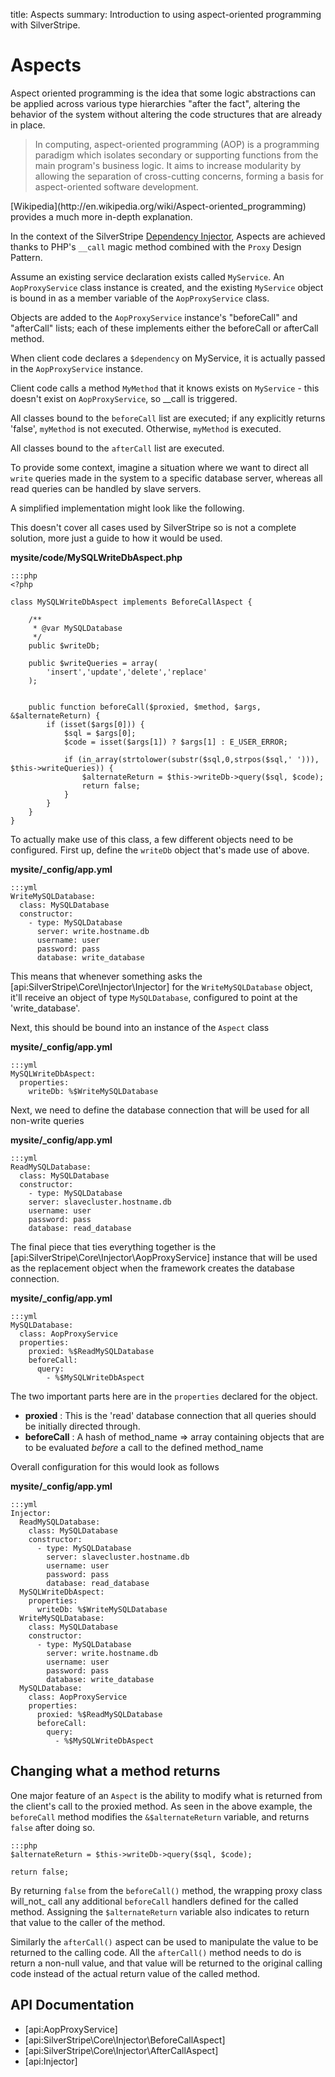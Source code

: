 title: Aspects
summary: Introduction to using aspect-oriented programming with SilverStripe.

# Aspects

Aspect oriented programming is the idea that some logic abstractions can be applied across various type hierarchies 
"after the fact", altering the behavior of the system without altering the code structures that are already in place. 

> In computing, aspect-oriented programming (AOP) is a programming paradigm which isolates secondary or supporting 
> functions from the main program's business logic. It aims to increase modularity by allowing the separation of 
> cross-cutting concerns, forming a basis for aspect-oriented software development.

<div class="notice" markdown="1">
[Wikipedia](http://en.wikipedia.org/wiki/Aspect-oriented_programming) provides a much more in-depth explanation.
</div>

In the context of the SilverStripe [Dependency Injector](injector), Aspects are achieved thanks to PHP's `__call` magic 
method combined with the `Proxy` Design Pattern.

Assume an existing service declaration exists called `MyService`. An `AopProxyService` class instance is created, and 
the existing `MyService` object is bound in as a member variable of the `AopProxyService` class.

Objects are added to the `AopProxyService` instance's "beforeCall" and "afterCall" lists; each of these implements 
either the beforeCall or afterCall method.

When client code declares a `$dependency` on MyService, it is actually passed in the `AopProxyService` instance.

Client code calls a method `MyMethod` that it knows exists on `MyService` - this doesn't exist on `AopProxyService`, so 
__call is triggered.

All classes bound to the `beforeCall` list are executed; if any explicitly returns 'false', `myMethod` is not executed.
Otherwise, `myMethod` is executed. 

All classes bound to the `afterCall` list are executed.

To provide some context, imagine a situation where we want to direct all `write` queries made in the system to a 
specific database server, whereas all read queries can be handled by slave servers. 

A simplified implementation might look like the following.

<div class="notice" markdown="1">
This doesn't cover all cases used by SilverStripe so is not a complete solution, more just a guide to how it would be 
used. 
</div>

**mysite/code/MySQLWriteDbAspect.php**

	:::php
	<?php

	class MySQLWriteDbAspect implements BeforeCallAspect {

		/**
		 * @var MySQLDatabase
		 */
		public $writeDb;
		
		public $writeQueries = array(
			'insert','update','delete','replace'
		);


		public function beforeCall($proxied, $method, $args, &$alternateReturn) {
			if (isset($args[0])) {
				$sql = $args[0];
				$code = isset($args[1]) ? $args[1] : E_USER_ERROR;

				if (in_array(strtolower(substr($sql,0,strpos($sql,' '))), $this->writeQueries)) {
					$alternateReturn = $this->writeDb->query($sql, $code);
					return false;
				}
			}
		}
	}

To actually make use of this class, a few different objects need to be configured. First up, define the `writeDb`
object that's made use of above.

**mysite/_config/app.yml**

	:::yml
	WriteMySQLDatabase:
	  class: MySQLDatabase
	  constructor:
	    - type: MySQLDatabase
	      server: write.hostname.db
	      username: user
	      password: pass
	      database: write_database

This means that whenever something asks the [api:SilverStripe\Core\Injector\Injector] for the `WriteMySQLDatabase` object, it'll receive an object 
of type `MySQLDatabase`, configured to point at the 'write_database'.

Next, this should be bound into an instance of the `Aspect` class

**mysite/_config/app.yml**

	:::yml
	MySQLWriteDbAspect:
	  properties:
	    writeDb: %$WriteMySQLDatabase


Next, we need to define the database connection that will be used for all non-write queries

**mysite/_config/app.yml**
	
	:::yml
	ReadMySQLDatabase:
	  class: MySQLDatabase
	  constructor:
	    - type: MySQLDatabase
	    server: slavecluster.hostname.db
	    username: user
	    password: pass
	    database: read_database

The final piece that ties everything together is the [api:SilverStripe\Core\Injector\AopProxyService] instance that will be used as the replacement
object when the framework creates the database connection.

**mysite/_config/app.yml**
	
	:::yml
	MySQLDatabase:
	  class: AopProxyService
	  properties:
	    proxied: %$ReadMySQLDatabase
	    beforeCall:
	      query: 
	        - %$MySQLWriteDbAspect

The two important parts here are in the `properties` declared for the object.

- **proxied** : This is the 'read' database connection that all queries should be initially directed through.
- **beforeCall** : A hash of method\_name => array containing objects that are to be evaluated _before_ a call to the 
defined method\_name

Overall configuration for this would look as follows

**mysite/_config/app.yml**
	
	:::yml
	Injector:
	  ReadMySQLDatabase:
	    class: MySQLDatabase
	    constructor:
	      - type: MySQLDatabase
	        server: slavecluster.hostname.db
	        username: user
	        password: pass
	        database: read_database
	  MySQLWriteDbAspect:
	    properties:
	      writeDb: %$WriteMySQLDatabase
	  WriteMySQLDatabase:
	    class: MySQLDatabase
	    constructor:
	      - type: MySQLDatabase
	        server: write.hostname.db
	        username: user
	        password: pass
	        database: write_database
	  MySQLDatabase:
	    class: AopProxyService
	    properties:
	      proxied: %$ReadMySQLDatabase
	      beforeCall:
	        query: 
	          - %$MySQLWriteDbAspect


## Changing what a method returns

One major feature of an `Aspect` is the ability to modify what is returned from the client's call to the proxied method.
As seen in the above example, the `beforeCall` method modifies the `&$alternateReturn` variable, and returns `false` 
after doing so. 
	
	:::php
	$alternateReturn = $this->writeDb->query($sql, $code);

	return false;

By returning `false` from the `beforeCall()` method, the wrapping proxy class will_not_ call any additional `beforeCall`
handlers defined for the called method. Assigning the `$alternateReturn` variable also indicates to return that value
to the caller of the method. 

Similarly the `afterCall()` aspect can be used to manipulate the value to be returned to the calling code. All the
`afterCall()` method needs to do is return a non-null value, and that value will be returned to the original calling 
code instead of the actual return value of the called method. 


## API Documentation

* [api:AopProxyService]
* [api:SilverStripe\Core\Injector\BeforeCallAspect]
* [api:SilverStripe\Core\Injector\AfterCallAspect]
* [api:Injector]
